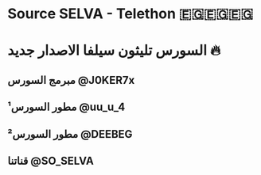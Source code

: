 # Source SELVA - Telethon 🇪🇬🇪🇬🇪🇬
#  السورس  تليثون سيلفا الاصدار جديد 🔥 

##  مبرمج السورس  @J0KER7x

##  مطور السورس¹ @uu_u_4

##  مطور السورس² @DEEBEG


##   قناتنا @SO_SELVA











